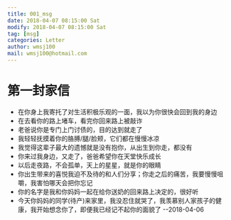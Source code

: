 ```yaml
---
title: 001_msg
date: 2018-04-07 08:15:00 Sat
modify: 2018-04-07 08:15:00 Sat
tag: [msg]
categories: Letter
author: wmsj100
mail: wmsj100@hotmail.com
---
```


# 第一封家信

- 在你身上我寄托了对生活积极乐观的一面，我以为你很快会回到我的身边
- 在去看你的路上堵车，看完你回来路上被敲诈
- 老爸说你是专门上门讨债的，目的达到就走了
- 我轻轻抚摸着你的胳膊/腿/脸颊，它们都在慢慢冰凉
- 我觉得这辈子最大的遗憾就是没有抱你，从出生到你走，都没有
- 你来过我身边，又走了，爸爸希望你在天堂快乐成长
- 以后走夜路，不会孤单，天上的星星，就是你的眼睛
- 你出生带来的喜悦我迫不及待的和人们分享；你走之后的痛苦，我要慢慢咀嚼，我害怕哪天会把你忘记
- 你的名字是我和你妈妈一起在给你送奶的回来路上决定的，很好听
- 今天你妈妈的同学(待产)来家里，我没忍住就哭了，我羡慕别人家孩子的健康，我开始想念你了，即便我已经记不起你的面貌了  --2018-04-06
